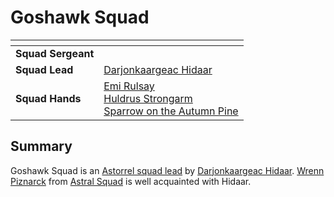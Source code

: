 # Goshawk Squad

| []() | |
| --- | --- |
| **Squad Sergeant** | |
| **Squad Lead** | [Darjonkaargeac Hidaar](../../../../../people/darjonkaargeac-hidaar.md) |
| **Squad Hands** | [Emi Rulsay](../../../../../people/emi-rulsay.md)<br />[Huldrus Strongarm](../../../../../people/huldrus-strongarm.md)<br />[Sparrow on the Autumn Pine](../../../../../people/sparrow-on-the-autumn-pine.md) |

## Summary

Goshawk Squad is an [Astorrel squad lead](../ranks/3-squad-lead.md) by [Darjonkaargeac Hidaar](../../../../../people/darjonkaargeac-hidaar.md). [Wrenn Piznarck](../../../../../people/wrenn-piznarck.md) from [Astral Squad](astral.md) is well acquainted with Hidaar.
